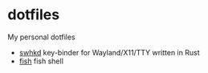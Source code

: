 # dotfiles
My personal dotfiles

+ [swhkd](./swhkd) key-binder for Wayland/X11/TTY written in Rust
+ [fish](./fish) fish shell